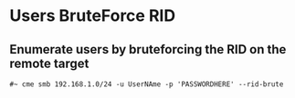 # Users BruteForce RID

## Enumerate users by bruteforcing the RID on the remote target

```
#~ cme smb 192.168.1.0/24 -u UserNAme -p 'PASSWORDHERE' --rid-brute
```
